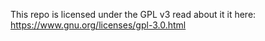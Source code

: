 This repo is licensed under the GPL v3
read about it it here: https://www.gnu.org/licenses/gpl-3.0.html
